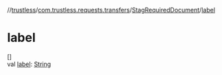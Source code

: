 //[trustless](../../../index.md)/[com.trustless.requests.transfers](../index.md)/[StagRequiredDocument](index.md)/[label](label.md)

# label

[]\
val [label](label.md): [String](https://kotlinlang.org/api/latest/jvm/stdlib/kotlin/-string/index.html)
